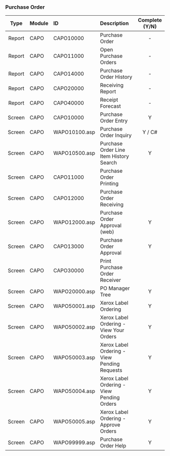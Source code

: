 ### Purchase Order

Type | Module | ID | Description | Complete (Y/N) |
:---:|---|:---|:---|:---:|
Report | CAPO | CAPO10000 | Purchase Order |  -
Report | CAPO | CAPO11000 | Open Purchase Orders |  -
Report | CAPO | CAPO14000 | Purchase Order History | - 
Report | CAPO | CAPO20000 | Receiving Report |  -
Report | CAPO | CAPO40000 | Receipt Forecast |  -
Screen | CAPO | CAPO10000 | Purchase Order Entry | Y 
Screen | CAPO | WAPO10100.asp | Purchase Order Inquiry |  Y / C#
Screen | CAPO | WAPO10500.asp | Purchase Order Line Item History Search |  Y
Screen | CAPO | CAPO11000 | Purchase Order Printing |   
Screen | CAPO | CAPO12000 | Purchase Order Receiving |  
Screen | CAPO | WAPO12000.asp | Purchase Order Approval (web) |  Y
Screen | CAPO | CAPO13000 | Purchase Order Approval | Y 
Screen | CAPO | CAPO30000 | Print Purchase Order Receiver |  
Screen | CAPO | WAPO20000.asp | PO Manager Tree |  Y
Screen | CAPO | WAPO50001.asp | Xerox Label Ordering |  Y
Screen | CAPO | WAPO50002.asp | Xerox Label Ordering - View Your Orders |  Y
Screen | CAPO | WAPO50003.asp | Xerox Label Ordering - View Pending Requests |  Y
Screen | CAPO | WAPO50004.asp | Xerox Label Ordering - View Pending Orders |  Y
Screen | CAPO | WAPO50005.asp | Xerox Label Ordering - Approve Orders |  Y
Screen | CAPO | WAPO99999.asp | Purchase Order Help |  Y